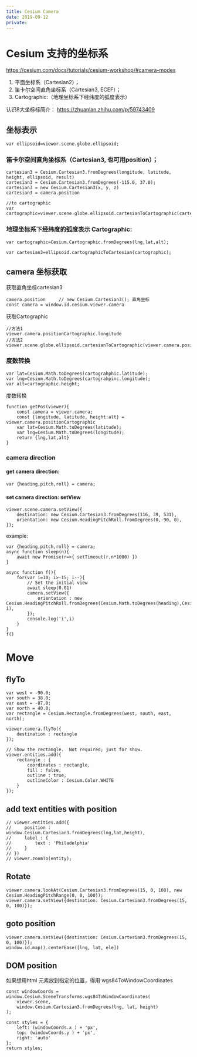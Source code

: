 ```yaml
---
title: Cesium Camera
date: 2019-09-12
private:
---
```

# Cesium 支持的坐标系
https://cesium.com/docs/tutorials/cesium-workshop/#camera-modes
1. 平面坐标系（Cartesian2）；
2. 笛卡尔空间直角坐标系（Cartesian3, ECEF）；
3. Cartographic:（地理坐标系下经纬度的弧度表示）

认识8大坐标标简介：
https://zhuanlan.zhihu.com/p/59743409

## 坐标表示
    var ellipsoid=viewer.scene.globe.ellipsoid;

### 笛卡尔空间直角坐标系（Cartesian3, 也可用position）；

    cartesian3 = Cesium.Cartesian3.fromDegrees(longitude, latitude, height, ellipsoid, result) 
    cartesian3 = Cesium.Cartesian3.fromDegrees(-115.0, 37.0);
    cartesian3 = new Cesium.Cartesian3(x, y, z)
    cartesian3 = camera.position

    //to cartographic
    var cartographic=viewer.scene.globe.ellipsoid.cartesianToCartographic(cartesian3);

### 地理坐标系下经纬度的弧度表示 Cartographic:

    var cartographic=Cesium.Cartographic.fromDegrees(lng,lat,alt);

    var cartesian3=ellipsoid.cartographicToCartesian(cartographic);

## camera 坐标获取
获取直角坐标cartesian3

    camera.position     // new Cesium.Cartesian3(); 直角坐标
    const camera = window.id.cesium.viewer.camera

获取Cartographic

    //方法1
    viewer.camera.positionCartographic.longitude
    //方法2
    viewer.scene.globe.ellipsoid.cartesianToCartographic(viewer.camera.position).height

### 度数转换

    var lat=Cesium.Math.toDegrees(cartograhphic.latitude);
    var lng=Cesium.Math.toDegrees(cartograhpinc.longitude);
    var alt=cartographic.height;

度数转换

    function getPos(viewer){
        const camera = viewer.camera;
        const {longitude, latitude, height:alt} = viewer.camera.positionCartographic
        var lat=Cesium.Math.toDegrees(latitude);
        var lng=Cesium.Math.toDegrees(longitude);
        return {lng,lat,alt}
    }

### camera direction
#### get camera direction:

    var {heading,pitch,roll} = camera;

#### set camera direction: setView

    viewer.scene.camera.setView({
        destination: new Cesium.Cartesian3.fromDegrees(116, 39, 531),
        orientation: new Cesium.HeadingPitchRoll.fromDegrees(0,-90, 0),
    });

example:

    var {heading,pitch,roll} = camera;
    async function sleep(n){
        await new Promise(r=>{ setTimeout(r,n*1000) })
    }

    async function f(){
        for(var i=10; i>-15; i--){
            // Set the initial view
            await sleep(0.01)
            camera.setView({
                orientation : new Cesium.HeadingPitchRoll.fromDegrees(Cesium.Math.toDegrees(heading),Cesium.Math.toDegrees(pitch), i),
            });
            console.log('i',i)
        }
    }
    f()

# Move
## flyTo

    var west = -90.0;
    var south = 38.0;
    var east = -87.0;
    var north = 40.0;
    var rectangle = Cesium.Rectangle.fromDegrees(west, south, east, north);

    viewer.camera.flyTo({
        destination : rectangle
    });

    // Show the rectangle.  Not required; just for show.
    viewer.entities.add({
        rectangle : {
            coordinates : rectangle,
            fill : false,
            outline : true,
            outlineColor : Cesium.Color.WHITE
        }
    });

## add text entities with position

    // viewer.entities.add({
    //     position : window.Cesium.Cartesian3.fromDegrees(lng,lat,height),
    //     label : {
    //         text : 'Philadelphia'
    //     }
    // })
    // viewer.zoomTo(entity);

## Rotate

    viewer.camera.lookAt(Cesium.Cartesian3.fromDegrees(15, 0, 100), new Cesium.HeadingPitchRange(0, 0, 100));
    viewer.camera.setView({destination: Cesium.Cartesian3.fromDegrees(15, 0, 100)});

## goto position
    viewer.camera.setView({destination: Cesium.Cartesian3.fromDegrees(15, 0, 100)});
    window.id.map().centerEase([lng, lat, ele])


## DOM position
如果想用html 元素放到指定的位置，得用 wgs84ToWindowCoordinates

    const windowCoords = window.Cesium.SceneTransforms.wgs84ToWindowCoordinates(
        viewer.scene,
        window.Cesium.Cartesian3.fromDegrees(lng, lat, height)
    );

    const styles = {
        left: (windowCoords.x ) + 'px',
        top: (windowCoords.y ) + 'px',
        right: 'auto'
    };
    return styles;